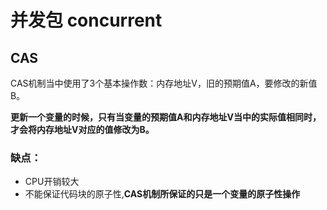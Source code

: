 # 并发包 concurrent

## CAS

CAS机制当中使用了3个基本操作数：内存地址V，旧的预期值A，要修改的新值B。

**更新一个变量的时候，只有当变量的预期值A和内存地址V当中的实际值相同时，才会将内存地址V对应的值修改为B。**

### 缺点：

- CPU开销较大
- 不能保证代码块的原子性,**CAS机制所保证的只是一个变量的原子性操作**
